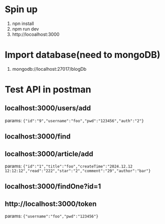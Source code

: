 # Spin up
1. npn install
2. npm run dev
3. http://locoalhost:3000
# Import database(need to mongoDB)
1. mongodb://localhost:27017/blogDb
# Test API in postman
## localhost:3000/users/add
params: `{"id":"9","username":"foo","pwd":"123456","auth":"2"}`
## localhost:3000/find
## localhost:3000/article/add
params: `{"id":"1","title":"foo","createTime":"2024.12.12 12:12:12","read":"222","star":"2","comment":"29","author":"bar"}`
## localhost:3000/findOne?id=1
## http://localhost:3000/token
params: `{"username":"foo","pwd":"123456"}`
